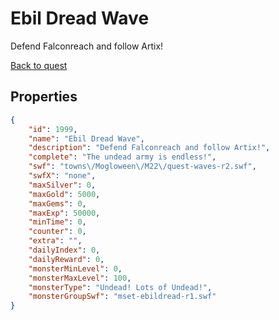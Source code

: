 # Ebil Dread Wave

Defend Falconreach and follow Artix!

[Back to quest](../quests.md)

## Properties

```json
{
    "id": 1999,
    "name": "Ebil Dread Wave",
    "description": "Defend Falconreach and follow Artix!",
    "complete": "The undead army is endless!",
    "swf": "towns\/Mogloween\/M22\/quest-waves-r2.swf",
    "swfX": "none",
    "maxSilver": 0,
    "maxGold": 5000,
    "maxGems": 0,
    "maxExp": 50000,
    "minTime": 0,
    "counter": 0,
    "extra": "",
    "dailyIndex": 0,
    "dailyReward": 0,
    "monsterMinLevel": 0,
    "monsterMaxLevel": 100,
    "monsterType": "Undead! Lots of Undead!",
    "monsterGroupSwf": "mset-ebildread-r1.swf"
}
```

